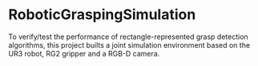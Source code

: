 # RoboticGraspingSimulation
To verify/test the performance of rectangle-represented grasp detection algorithms, this project builts a joint simulation environment based on the UR3 robot, RG2 gripper and a RGB-D camera. 
